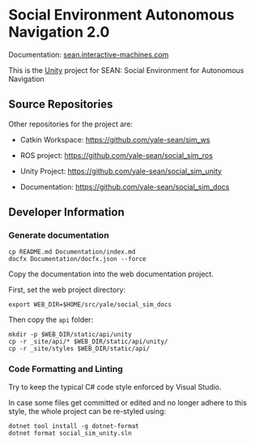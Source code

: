 # Social Environment Autonomous Navigation 2.0

Documentation: [sean.interactive-machines.com](https://sean.interactive-machines.com)

This is the [Unity](https://unity.com) project for SEAN: Social Environment for Autonomous Navigation

## Source Repositories

Other repositories for the project are:

  - Catkin Workspace: https://github.com/yale-sean/sim_ws

  - ROS project: https://github.com/yale-sean/social_sim_ros

  - Unity Project: https://github.com/yale-sean/social_sim_unity

  - Documentation: https://github.com/yale-sean/social_sim_docs


## Developer Information

### Generate documentation

```
cp README.md Documentation/index.md
docfx Documentation/docfx.json --force
```

Copy the documentation into the web documentation project.

First, set the web project directory:

```
export WEB_DIR=$HOME/src/yale/social_sim_docs
```

Then copy the `api` folder:

```
mkdir -p $WEB_DIR/static/api/unity
cp -r _site/api/* $WEB_DIR/static/api/unity/
cp -r _site/styles $WEB_DIR/static/api/
```


### Code Formatting and Linting

Try to keep the typical C# code style enforced by Visual Studio.

In case some files get committed or edited and no longer adhere to this style, the whole project can be re-styled using:

```
dotnet tool install -g dotnet-format
dotnet format social_sim_unity.sln
```
